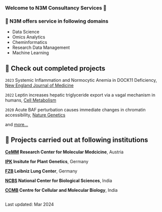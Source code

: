 ### Welcome to N3M Consultancy Services 👋

### 🔧 N3M offers service in following domains

- Data Science
- Omics Analytics
- Cheminformatics
- Research Data Management
- Machine Learning

## 📜 Check out completed projects
`2023`
Systemic Inflammation and Normocytic Anemia in DOCK11 Deficiency, [New England Journal of Medicine](https://www.nejm.org/doi/full/10.1056/NEJMoa2210054)

`2022`
Leptin increases hepatic triglyceride export via a vagal mechanism in humans, [Cell Metabolism](https://doi.org/10.1016/j.cmet.2022.09.020)

`2020`
Acute BAF perturbation causes immediate changes in chromatin accessibility, [Nature Genetics](https://doi.org/10.1038/s41588-021-00777-3)

and [more...](https://scholar.google.de/citations?user=mY2xSTgAAAAJ&hl=en)

## 💼 Projects carried out at following institutions
__[CeMM](https://cemm.at) Research Center for Molecular Medcicine__, Austria

__[IPK](https://www.ipk-gatersleben.de/) Insitute for Plant Genetics__, Germany

__[FZB](https://www.fz-borstel.de/) Leibniz Lung Center__, Germany

__[NCBS](https://ncbs.res.in/) National Center for Biological Sciences__, India

__[CCMB](https://ccmb.res.in/) Centre for Cellular and Molecular Biology__, India

##
Last updated: Mar 2024
